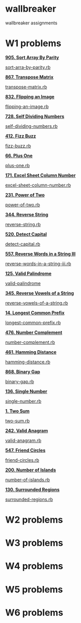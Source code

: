# wallbreaker
wallbreaker assignments

# W1 problems
**[905. Sort Array By Parity](https://leetcode.com/problems/sort-array-by-parity/)**

[sort-arra-by-parity.rb](./sort-arra-by-parity.rb)

**[867. Transpose Matrix](https://leetcode.com/problems/transpose-matrix/)**

[transpose-matrix.rb](./transpose-matrix.rb)

**[832. Flipping an Image](https://leetcode.com/problems/flipping-an-image/)**

[flipping-an-image.rb](./flipping-an-image.rb)

**[728. Self Dividing Numbers](https://leetcode.com/problems/self-dividing-numbers/)**

[self-dividing-numbers.rb](./self-dividing-numbers.rb)

**[412. Fizz Buzz](https://leetcode.com/problems/fizz-buzz/)**

[fizz-buzz.rb](./fizz-buzz.rb)

**[66. Plus One](https://leetcode.com/problems/plus-one/)**

[plus-one.rb](./plus-one.rb)

**[171. Excel Sheet Column Number](https://leetcode.com/problems/excel-sheet-column-number/)**

[excel-sheet-column-number.rb](./excel-sheet-column-number.rb)

**[231. Power of Two](https://leetcode.com/problems/power-of-two/)**

[power-of-two.rb](./power-of-two.rb)

**[344. Reverse String](https://leetcode.com/problems/reverse-string/)**

[reverse-string.rb](./reverse-string.rb)

**[520. Detect Capital](https://leetcode.com/problems/detect-capital/)**

[detect-capital.rb](./detect-capital.rb)

**[557. Reverse Words in a String III](https://leetcode.com/problems/reverse-words-in-a-string-iii/)**

[reverse-words-in-a-string-iii.rb](./reverse-words-in-a-string-iii.rb)

**[125. Valid Palindrome](https://leetcode.com/problems/valid-palindrome/)**

[valid-palindrome](./valid-palindrome)

**[345. Reverse Vowels of a String](https://leetcode.com/problems/reverse-vowels-of-a-string/)**

[reverse-vowels-of-a-string.rb](./reverse-vowels-of-a-string.rb)

**[14. Longest Common Prefix](https://leetcode.com/problems/longest-common-prefix/)**

[longest-common-prefix.rb](./longest-common-prefix.rb)

**[476. Number Complement](https://leetcode.com/problems/number-complement/)**

[number-complement.rb](./number-complement.rb)

**[461. Hamming Distance](https://leetcode.com/problems/hamming-distance/)**

[hamming-distance.rb](./hamming-distance.rb)

**[868. Binary Gap](https://leetcode.com/problems/binary-gap/)**

[binary-gap.rb](./binary-gap.rb)

**[136. Single Number](https://leetcode.com/problems/single-number/)**

[single-number.rb](./single-number.rb)

**[1. Two Sum](https://leetcode.com/problems/two-sum/)**

[two-sum.rb](./two-sum.rb)

**[242. Valid Anagram](https://leetcode.com/problems/valid-anagram/)**

[valid-anagram.rb](./valid-anagram.rb)

**[547. Friend Circles](https://leetcode.com/problems/friend-circles/)**

[friend-circles.rb](./friend-circles.rb)

**[200. Number of Islands](https://leetcode.com/problems/number-of-islands/)**

[number-of-islands.rb](./number-of-islands.rb)

**[130. Surrounded Regions](https://leetcode.com/problems/surrounded-regions/)**

[surrounded-regions.rb](./surrounded-regions.rb)

# W2 problems

# W3 problems

# W4 problems

# W5 problems

# W6 problems

